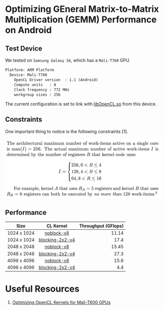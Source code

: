 # Optimizing GEneral Matrix-to-Matrix Multiplication (GEMM) Performance on Android

## Test Device

We tested on `Samsung Galaxy S6`, which has a `Mali-T760` GPU.

```
Platform: ARM Platform
  Device: Mali-T760
    OpenCL Driver version  : 1.1 (Android)
    Compute units   : 8
    Clock frequency : 772 MHz
    workgroup sizes : 256
```

The current configuration is set to link with [libOpenCL.so](opencl/libOpenCL.so) from this device. 

## Constraints

One important thing to notice is the following constraints [1].

![](register-constraints.png)

## Performance

| Size        | CL Kernel           | Throughput (GFlops) |
| ------------- |:-------------:| -----:|
| 1024 x 1024   | [noblock-v8](gemm-noblock-vload8.cl) | 11.14 |
| 1024 x 1024 | [blocking-2x2-v4](gemm-blocking-2x2-vload4.cl)  |  17.4 
| 2048 x 2048     | [noblock-v8](gemm-noblock-vload8.cl)      |  15.45 |
| 2048 x 2048 | [blocking-2x2-v4](gemm-blocking-2x2-vload4.cl)     |  27.3 |
| 4096 x 4096 | [noblock-v8](gemm-noblock-vload8.cl)  |   15.6  |
| 4096 x 4096 | [blocking-2x2-v4](gemm-blocking-2x2-vload4.cl)  |  4.4  |





# Useful Resources

1. [Optimizing OpenCL Kernels for Mali-T600 GPUs](http://malideveloper.arm.com/downloads/GPU_Pro_5/GronqvistLokhmotov_white_paper.pdf)